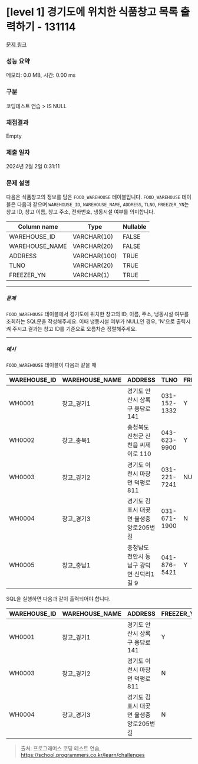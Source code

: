 # [level 1] 경기도에 위치한 식품창고 목록 출력하기 - 131114 

[문제 링크](https://school.programmers.co.kr/learn/courses/30/lessons/131114) 

### 성능 요약

메모리: 0.0 MB, 시간: 0.00 ms

### 구분

코딩테스트 연습 > IS NULL

### 채점결과

Empty

### 제출 일자

2024년 2월 2일 0:31:11

### 문제 설명

<p style="user-select: auto !important;">다음은 식품창고의 정보를 담은 <code style="user-select: auto !important;">FOOD_WAREHOUSE</code> 테이블입니다. <code style="user-select: auto !important;">FOOD_WAREHOUSE</code> 테이블은 다음과 같으며 <code style="user-select: auto !important;">WAREHOUSE_ID</code>, <code style="user-select: auto !important;">WAREHOUSE_NAME</code>, <code style="user-select: auto !important;">ADDRESS</code>, <code style="user-select: auto !important;">TLNO</code>, <code style="user-select: auto !important;">FREEZER_YN</code>는 창고 ID, 창고 이름, 창고 주소, 전화번호, 냉동시설 여부를 의미합니다.</p>
<table class="table" style="user-select: auto !important;">
        <thead style="user-select: auto !important;"><tr style="user-select: auto !important;">
<th style="user-select: auto !important;">Column name</th>
<th style="user-select: auto !important;">Type</th>
<th style="user-select: auto !important;">Nullable</th>
</tr>
</thead>
        <tbody style="user-select: auto !important;"><tr style="user-select: auto !important;">
<td style="user-select: auto !important;">WAREHOUSE_ID</td>
<td style="user-select: auto !important;">VARCHAR(10)</td>
<td style="user-select: auto !important;">FALSE</td>
</tr>
<tr style="user-select: auto !important;">
<td style="user-select: auto !important;">WAREHOUSE_NAME</td>
<td style="user-select: auto !important;">VARCHAR(20)</td>
<td style="user-select: auto !important;">FALSE</td>
</tr>
<tr style="user-select: auto !important;">
<td style="user-select: auto !important;">ADDRESS</td>
<td style="user-select: auto !important;">VARCHAR(100)</td>
<td style="user-select: auto !important;">TRUE</td>
</tr>
<tr style="user-select: auto !important;">
<td style="user-select: auto !important;">TLNO</td>
<td style="user-select: auto !important;">VARCHAR(20)</td>
<td style="user-select: auto !important;">TRUE</td>
</tr>
<tr style="user-select: auto !important;">
<td style="user-select: auto !important;">FREEZER_YN</td>
<td style="user-select: auto !important;">VARCHAR(1)</td>
<td style="user-select: auto !important;">TRUE</td>
</tr>
</tbody>
      </table>
<hr style="user-select: auto !important;">

<h5 style="user-select: auto !important;">문제</h5>

<p style="user-select: auto !important;"><code style="user-select: auto !important;">FOOD_WAREHOUSE</code> 테이블에서 경기도에 위치한 창고의 ID, 이름, 주소, 냉동시설 여부를 조회하는 SQL문을 작성해주세요. 이때 냉동시설 여부가 NULL인 경우, 'N'으로 출력시켜 주시고 결과는 창고 ID를 기준으로 오름차순 정렬해주세요.</p>

<hr style="user-select: auto !important;">

<h5 style="user-select: auto !important;">예시</h5>

<p style="user-select: auto !important;"><code style="user-select: auto !important;">FOOD_WAREHOUSE</code> 테이블이 다음과 같을 때</p>
<table class="table" style="user-select: auto !important;">
        <thead style="user-select: auto !important;"><tr style="user-select: auto !important;">
<th style="user-select: auto !important;">WAREHOUSE_ID</th>
<th style="user-select: auto !important;">WAREHOUSE_NAME</th>
<th style="user-select: auto !important;">ADDRESS</th>
<th style="user-select: auto !important;">TLNO</th>
<th style="user-select: auto !important;">FREEZER_YN</th>
</tr>
</thead>
        <tbody style="user-select: auto !important;"><tr style="user-select: auto !important;">
<td style="user-select: auto !important;">WH0001</td>
<td style="user-select: auto !important;">창고_경기1</td>
<td style="user-select: auto !important;">경기도 안산시 상록구 용담로 141</td>
<td style="user-select: auto !important;">031-152-1332</td>
<td style="user-select: auto !important;">Y</td>
</tr>
<tr style="user-select: auto !important;">
<td style="user-select: auto !important;">WH0002</td>
<td style="user-select: auto !important;">창고_충북1</td>
<td style="user-select: auto !important;">충청북도 진천군 진천읍 씨제이로 110</td>
<td style="user-select: auto !important;">043-623-9900</td>
<td style="user-select: auto !important;">Y</td>
</tr>
<tr style="user-select: auto !important;">
<td style="user-select: auto !important;">WH0003</td>
<td style="user-select: auto !important;">창고_경기2</td>
<td style="user-select: auto !important;">경기도 이천시 마장면 덕평로 811</td>
<td style="user-select: auto !important;">031-221-7241</td>
<td style="user-select: auto !important;">NULL</td>
</tr>
<tr style="user-select: auto !important;">
<td style="user-select: auto !important;">WH0004</td>
<td style="user-select: auto !important;">창고_경기3</td>
<td style="user-select: auto !important;">경기도 김포시 대곶면 율생중앙로205번길</td>
<td style="user-select: auto !important;">031-671-1900</td>
<td style="user-select: auto !important;">N</td>
</tr>
<tr style="user-select: auto !important;">
<td style="user-select: auto !important;">WH0005</td>
<td style="user-select: auto !important;">창고_충남1</td>
<td style="user-select: auto !important;">충청남도 천안시 동남구 광덕면 신덕리1길 9</td>
<td style="user-select: auto !important;">041-876-5421</td>
<td style="user-select: auto !important;">Y</td>
</tr>
</tbody>
      </table>
<p style="user-select: auto !important;">SQL을 실행하면 다음과 같이 출력되어야 합니다.</p>
<table class="table" style="user-select: auto !important;">
        <thead style="user-select: auto !important;"><tr style="user-select: auto !important;">
<th style="user-select: auto !important;">WAREHOUSE_ID</th>
<th style="user-select: auto !important;">WAREHOUSE_NAME</th>
<th style="user-select: auto !important;">ADDRESS</th>
<th style="user-select: auto !important;">FREEZER_YN</th>
</tr>
</thead>
        <tbody style="user-select: auto !important;"><tr style="user-select: auto !important;">
<td style="user-select: auto !important;">WH0001</td>
<td style="user-select: auto !important;">창고_경기1</td>
<td style="user-select: auto !important;">경기도 안산시 상록구 용담로 141</td>
<td style="user-select: auto !important;">Y</td>
</tr>
<tr style="user-select: auto !important;">
<td style="user-select: auto !important;">WH0003</td>
<td style="user-select: auto !important;">창고_경기2</td>
<td style="user-select: auto !important;">경기도 이천시 마장면 덕평로 811</td>
<td style="user-select: auto !important;">N</td>
</tr>
<tr style="user-select: auto !important;">
<td style="user-select: auto !important;">WH0004</td>
<td style="user-select: auto !important;">창고_경기3</td>
<td style="user-select: auto !important;">경기도 김포시 대곶면 율생중앙로205번길</td>
<td style="user-select: auto !important;">N</td>
</tr>
</tbody>
      </table>

> 출처: 프로그래머스 코딩 테스트 연습, https://school.programmers.co.kr/learn/challenges